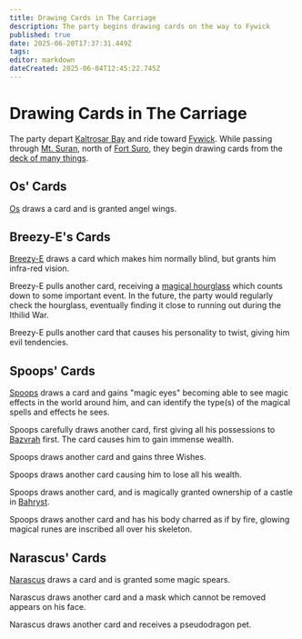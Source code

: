 ```yaml
---
title: Drawing Cards in The Carriage
description: The party begins drawing cards on the way to Fywick
published: true
date: 2025-06-20T17:37:31.449Z
tags: 
editor: markdown
dateCreated: 2025-06-04T12:45:22.745Z
---
```


# Drawing Cards in The Carriage
The party depart [Kaltrosar Bay](/locations/Mardun/Kaltrosar) and ride toward [Fywick](/locations/Mardun/Fywick). While passing through [Mt. Suran](/locations/Mardun/mt-suran), north of [Fort Suro](/locations/Mardun/Fort-Suro), they begin drawing cards from the [deck of many things](/items/Deck_Of_Many_Things).

## Os' Cards
[Os](/characters/os) draws a card and is granted angel wings.


## Breezy-E's Cards
[Breezy-E](/characters/breezy) draws a card which makes him normally blind, but grants him infra-red vision.

Breezy-E pulls another card, receiving a [magical hourglass](/items/countdown-hourglass) which counts down to some important event. In the future, the party would regularly check the hourglass, eventually finding it close to running out during the Ithilid War.

Breezy-E pulls another card that causes his personality to twist, giving him evil tendencies.


## Spoops' Cards
[Spoops](/characters/spoops) draws a card and gains "magic eyes" becoming able to see magic effects in the world around him, and can identify the type(s) of the magical spells and effects he sees.

Spoops carefully draws another card, first giving all his possessions to [Bazvrah](/characters/Bazvrah) first. The card causes him to gain immense wealth.

Spoops draws another card and gains three Wishes.

Spoops draws another card causing him to lose all his wealth.

Spoops draws another card, and is magically granted ownership of a castle in [Bahryst](/locations/Mardun/bahryst).

Spoops draws another card and has his body charred as if by fire, glowing magical runes are inscribed all over his skeleton.


## Narascus' Cards
[Narascus](/characters/Narascus) draws a card and is granted some magic spears.

Narascus draws another card and a mask which cannot be removed appears on his face.

Narascus draws another card and receives a pseudodragon pet.